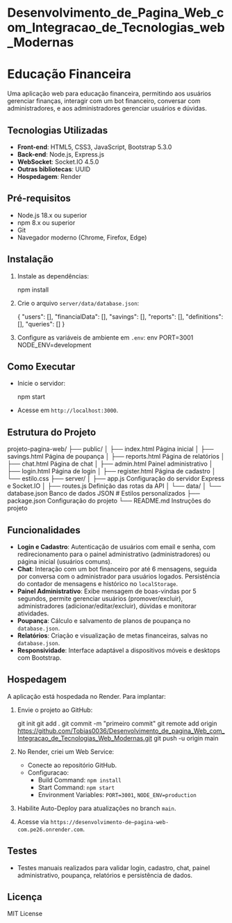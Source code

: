 # Desenvolvimento_de_Pagina_Web_com_Integracao_de_Tecnologias_web_Modernas


# Educação Financeira

Uma aplicação web para educação financeira, permitindo aos usuários gerenciar finanças, interagir com um bot financeiro, conversar com administradores, e aos administradores gerenciar usuários e dúvidas.

## Tecnologias Utilizadas
- **Front-end**: HTML5, CSS3, JavaScript, Bootstrap 5.3.0
- **Back-end**: Node.js, Express.js
- **WebSocket**: Socket.IO 4.5.0
- **Outras bibliotecas**: UUID
- **Hospedagem**: Render

## Pré-requisitos
- Node.js 18.x ou superior
- npm 8.x ou superior
- Git
- Navegador moderno (Chrome, Firefox, Edge)

## Instalação

1. Instale as dependências:
  
   npm install
   
3. Crie o arquivo `server/data/database.json`:
   
   {
     "users": [],
     "financialData": [],
     "savings": [],
     "reports": [],
     "definitions": [],
     "queries": []
   }
   
4. Configure as variáveis de ambiente em `.env`:
   env
   PORT=3001
   NODE_ENV=development
   

## Como Executar
- Inicie o servidor:
  
  npm start
  
- Acesse em `http://localhost:3000`.

## Estrutura do Projeto

projeto-pagina-web/
├── public/
│   ├── index.html            Página inicial
│   ├── savings.html          Página de poupança
│   ├── reports.html          Página de relatórios
│   ├── chat.html             Página de chat
│   ├── admin.html            Painel administrativo
│   ├── login.html            Página de login
│   ├── register.html         Página de cadastro
│   └── estilo.css
├── server/
│   ├── app.js                Configuração do servidor Express e Socket.IO
│   ├── routes.js             Definição das rotas da API
│   └── data/
│       └── database.json     Banco de dados JSON       # Estilos personalizados
├── package.json              Configuração do projeto
└── README.md                 Instruções do projeto


## Funcionalidades
- **Login e Cadastro**: Autenticação de usuários com email e senha, com redirecionamento para o painel administrativo (administradores) ou página inicial (usuários comuns).
- **Chat**: Interação com um bot financeiro por até 6 mensagens, seguida por conversa com o administrador para usuários logados. Persistência do contador de mensagens e histórico no `localStorage`.
- **Painel Administrativo**: Exibe mensagem de boas-vindas por 5 segundos, permite gerenciar usuários (promover/excluir), administradores (adicionar/editar/excluir), dúvidas e monitorar atividades.
- **Poupança**: Cálculo e salvamento de planos de poupança no `database.json`.
- **Relatórios**: Criação e visualização de metas financeiras, salvas no `database.json`.
- **Responsividade**: Interface adaptável a dispositivos móveis e desktops com Bootstrap.

## Hospedagem
A aplicação está hospedada no Render. Para implantar:
1. Envie o projeto ao GitHub:
   
   git init
   git add .
   git commit -m "primeiro commit"
   git remote add origin https://github.com/Tobias0036/Desenvolvimento_de_pagina_Web_com_Integracao_de_Tecnologias_Web_Modernas.git 
   git push -u origin main
   
2. No Render, criei um Web Service:
   - Conecte ao repositório GitHub.
   - Configuracao:
     - Build Command: `npm install`
     - Start Command: `npm start`
     - Environment Variables: `PORT=3001`, `NODE_ENV=production`
3. Habilite Auto-Deploy para atualizações no branch `main`.
4. Acesse via `https://desenvolvimento-de–pagina-web-com.pe26.onrender.com`.

## Testes
- Testes manuais realizados para validar login, cadastro, chat, painel administrativo, poupança, relatórios e persistência de dados.

## Licença
MIT License